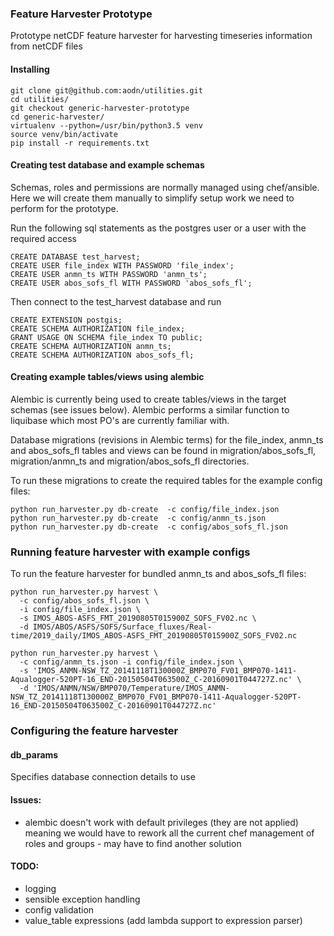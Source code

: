 ### Feature Harvester Prototype

Prototype netCDF feature harvester for harvesting timeseries information from netCDF files

#### Installing

```
git clone git@github.com:aodn/utilities.git
cd utilities/
git checkout generic-harvester-prototype
cd generic-harvester/
virtualenv --python=/usr/bin/python3.5 venv
source venv/bin/activate
pip install -r requirements.txt

```

#### Creating test database and example schemas

Schemas, roles and permissions are normally managed using chef/ansible.  Here we will create them 
manually to simplify setup work we need to perform for the prototype. 

Run the following sql statements as the postgres user or a user with the required access

```
CREATE DATABASE test_harvest;
CREATE USER file_index WITH PASSWORD 'file_index';
CREATE USER anmn_ts WITH PASSWORD 'anmn_ts';
CREATE USER abos_sofs_fl WITH PASSWORD 'abos_sofs_fl';
```

Then connect to the test_harvest database and run

```
CREATE EXTENSION postgis;
CREATE SCHEMA AUTHORIZATION file_index;
GRANT USAGE ON SCHEMA file_index TO public;
CREATE SCHEMA AUTHORIZATION anmn_ts;
CREATE SCHEMA AUTHORIZATION abos_sofs_fl;
```

#### Creating example tables/views using alembic

Alembic is currently being used to create tables/views in the target schemas (see issues below).
Alembic performs a similar function to liquibase which most PO's are currently familiar with.

Database migrations (revisions in Alembic terms) for the file_index, anmn_ts and abos_sofs_fl 
tables and views can be found in migration/abos_sofs_fl, migration/anmn_ts and migration/abos_sofs_fl
directories.

To run these migrations to create the required tables for the example config files:

```
python run_harvester.py db-create  -c config/file_index.json
python run_harvester.py db-create  -c config/anmn_ts.json
python run_harvester.py db-create  -c config/abos_sofs_fl.json
```

### Running feature harvester with example configs 

To run the feature harvester for bundled anmn_ts and abos_sofs_fl files:

```
python run_harvester.py harvest \
  -c config/abos_sofs_fl.json \
  -i config/file_index.json \
  -s IMOS_ABOS-ASFS_FMT_20190805T015900Z_SOFS_FV02.nc \
  -d IMOS/ABOS/ASFS/SOFS/Surface_fluxes/Real-time/2019_daily/IMOS_ABOS-ASFS_FMT_20190805T015900Z_SOFS_FV02.nc

python run_harvester.py harvest \
  -c config/anmn_ts.json -i config/file_index.json \
  -s 'IMOS_ANMN-NSW_TZ_20141118T130000Z_BMP070_FV01_BMP070-1411-Aqualogger-520PT-16_END-20150504T063500Z_C-20160901T044727Z.nc' \
  -d 'IMOS/ANMN/NSW/BMP070/Temperature/IMOS_ANMN-NSW_TZ_20141118T130000Z_BMP070_FV01_BMP070-1411-Aqualogger-520PT-16_END-20150504T063500Z_C-20160901T044727Z.nc'
```

### Configuring the feature harvester

#### db_params

Specifies database connection details to use 

#### Issues:

 - alembic doesn't work with default privileges (they are not applied) meaning we would 
   have to rework all the current chef management of roles and groups - may have to find another solution

#### TODO:

 - logging
 - sensible exception handling
 - config validation
 - value_table expressions (add lambda support to expression parser)
 